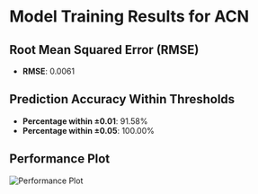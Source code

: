 # Model Training Results for ACN

## Root Mean Squared Error (RMSE)
- **RMSE**: 0.0061

## Prediction Accuracy Within Thresholds
- **Percentage within ±0.01**: 91.58%
- **Percentage within ±0.05**: 100.00%

## Performance Plot
![Performance Plot](../imgs/ACN.png)

